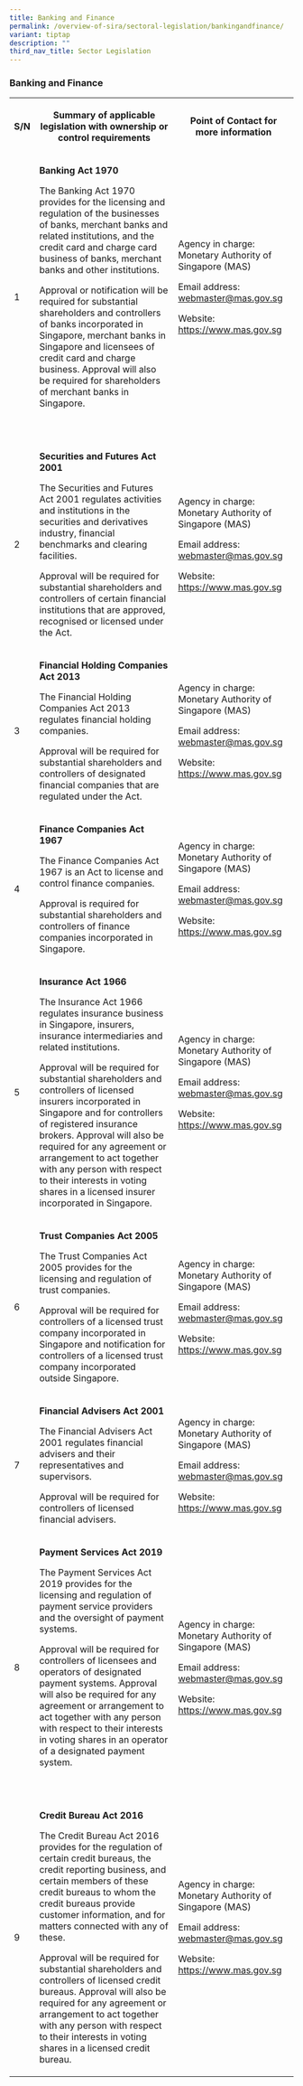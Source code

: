 ```yaml
---
title: Banking and Finance
permalink: /overview-of-sira/sectoral-legislation/bankingandfinance/
variant: tiptap
description: ""
third_nav_title: Sector Legislation
---
```

<h3><strong>Banking and Finance</strong></h3><table><tbody><tr><th rowspan="1" colspan="1"><p>S/N</p></th><th rowspan="1" colspan="1"><p>Summary of applicable legislation with ownership or control requirements</p></th><th rowspan="1" colspan="1"><p>Point of Contact for more information</p></th></tr><tr><td rowspan="1" colspan="1"><p>1</p></td><td rowspan="1" colspan="1"><p><strong>Banking Act 1970</strong></p><p></p><p>The Banking Act 1970 provides for the licensing and regulation of the businesses of banks, merchant banks and related institutions, and the credit card and charge card business of banks, merchant banks and other institutions.</p><p></p><p>Approval or notification will be required for substantial shareholders and controllers of banks incorporated in Singapore, merchant banks in Singapore and licensees of credit card and charge business. Approval will also be required for shareholders of merchant banks in Singapore.</p><p>&nbsp;</p></td><td rowspan="1" colspan="1"><p>Agency in charge: Monetary Authority of Singapore (MAS)</p><p>Email address: <a href="mailto:webmaster@mas.gov.sg" rel="noopener noreferrer nofollow" target="_blank">webmaster@mas.gov.sg</a></p><p>Website: <a href="https://www.mas.gov.sg/" rel="noopener noreferrer nofollow" target="_blank">https://www.mas.gov.sg</a></p><p>&nbsp;</p></td></tr><tr><td rowspan="1" colspan="1"><p>2</p></td><td rowspan="1" colspan="1"><p><strong>Securities and Futures Act 2001</strong></p><p></p><p>The Securities and Futures Act 2001 regulates activities and institutions in the securities and derivatives industry, financial benchmarks and clearing facilities.</p><p></p><p>Approval will be required for substantial shareholders and controllers of certain financial institutions that are approved, recognised or licensed under the Act.</p></td><td rowspan="1" colspan="1"><p>Agency in charge: Monetary Authority of Singapore (MAS)</p><p>Email address: <a href="mailto:webmaster@mas.gov.sg" rel="noopener noreferrer nofollow" target="_blank">webmaster@mas.gov.sg</a></p><p>Website: <a href="https://www.mas.gov.sg/" rel="noopener noreferrer nofollow" target="_blank">https://www.mas.gov.sg</a></p></td></tr><tr><td rowspan="1" colspan="1"><p>3</p></td><td rowspan="1" colspan="1"><p><strong>Financial Holding Companies Act 2013</strong></p><p></p><p>The Financial Holding Companies Act 2013 regulates financial holding companies.</p><p></p><p>Approval will be required for substantial shareholders and controllers of designated financial companies that are regulated under the Act.</p><p></p></td><td rowspan="1" colspan="1"><p>Agency in charge: Monetary Authority of Singapore (MAS)</p><p>Email address: <a href="mailto:webmaster@mas.gov.sg" rel="noopener noreferrer nofollow" target="_blank">webmaster@mas.gov.sg</a></p><p>Website: <a href="https://www.mas.gov.sg/" rel="noopener noreferrer nofollow" target="_blank">https://www.mas.gov.sg</a></p></td></tr><tr><td rowspan="1" colspan="1"><p>4</p></td><td rowspan="1" colspan="1"><p><strong>Finance Companies Act 1967</strong></p><p></p><p>The Finance Companies Act 1967 is an Act to license and control finance companies.</p><p></p><p>Approval is required for substantial shareholders and controllers of finance companies incorporated in Singapore.</p></td><td rowspan="1" colspan="1"><p>Agency in charge: Monetary Authority of Singapore (MAS)</p><p>Email address: <a href="mailto:webmaster@mas.gov.sg" rel="noopener noreferrer nofollow" target="_blank">webmaster@mas.gov.sg</a></p><p>Website: <a href="https://www.mas.gov.sg/" rel="noopener noreferrer nofollow" target="_blank">https://www.mas.gov.sg</a></p></td></tr><tr><td rowspan="1" colspan="1"><p>5</p></td><td rowspan="1" colspan="1"><p><strong>Insurance Act 1966</strong></p><p></p><p>The Insurance Act 1966 regulates insurance business in Singapore, insurers, insurance intermediaries and related institutions.</p><p></p><p>Approval will be required for substantial shareholders and controllers of licensed insurers incorporated in Singapore and for controllers of registered insurance brokers. Approval will also be required for any agreement or arrangement to act together with any person with respect to their interests in voting shares in a licensed insurer incorporated in Singapore.</p></td><td rowspan="1" colspan="1"><p>Agency in charge: Monetary Authority of Singapore (MAS)</p><p>Email address: <a href="mailto:webmaster@mas.gov.sg" rel="noopener noreferrer nofollow" target="_blank">webmaster@mas.gov.sg</a></p><p>Website: <a href="https://www.mas.gov.sg/" rel="noopener noreferrer nofollow" target="_blank">https://www.mas.gov.sg</a></p><p>&nbsp;</p></td></tr><tr><td rowspan="1" colspan="1"><p>6</p></td><td rowspan="1" colspan="1"><p><strong>Trust Companies Act 2005</strong></p><p></p><p>The Trust Companies Act 2005 provides for the licensing and regulation of trust companies.</p><p></p><p>Approval will be required for controllers of a licensed trust company incorporated in Singapore and notification for controllers of a licensed trust company incorporated outside Singapore.</p></td><td rowspan="1" colspan="1"><p>Agency in charge: Monetary Authority of Singapore (MAS)</p><p>Email address: <a href="mailto:webmaster@mas.gov.sg" rel="noopener noreferrer nofollow" target="_blank">webmaster@mas.gov.sg</a></p><p>Website: <a href="https://www.mas.gov.sg/" rel="noopener noreferrer nofollow" target="_blank">https://www.mas.gov.sg</a></p></td></tr><tr><td rowspan="1" colspan="1"><p>7</p></td><td rowspan="1" colspan="1"><p><strong>Financial Advisers Act 2001</strong></p><p></p><p>The Financial Advisers Act 2001 regulates financial advisers and their representatives and supervisors.</p><p></p><p>Approval will be required for controllers of licensed financial advisers.</p></td><td rowspan="1" colspan="1"><p>Agency in charge: Monetary Authority of Singapore (MAS)</p><p>Email address: <a href="mailto:webmaster@mas.gov.sg" rel="noopener noreferrer nofollow" target="_blank">webmaster@mas.gov.sg</a></p><p>Website: <a href="https://www.mas.gov.sg/" rel="noopener noreferrer nofollow" target="_blank">https://www.mas.gov.sg</a></p></td></tr><tr><td rowspan="1" colspan="1"><p>8</p></td><td rowspan="1" colspan="1"><p><strong>Payment Services Act 2019</strong></p><p></p><p>The Payment Services Act 2019<em> </em>provides for the licensing and regulation of payment service providers and the oversight of payment systems.</p><p></p><p>Approval will be required for controllers of licensees and operators of designated payment systems. Approval will also be required for any agreement or arrangement to act together with any person with respect to their interests in voting shares in an operator of a designated payment system.</p><p>&nbsp;</p></td><td rowspan="1" colspan="1"><p>Agency in charge: Monetary Authority of Singapore (MAS)</p><p>Email address: <a href="mailto:webmaster@mas.gov.sg" rel="noopener noreferrer nofollow" target="_blank">webmaster@mas.gov.sg</a></p><p>Website: <a href="https://www.mas.gov.sg/" rel="noopener noreferrer nofollow" target="_blank">https://www.mas.gov.sg</a></p></td></tr><tr><td rowspan="1" colspan="1"><p>9</p></td><td rowspan="1" colspan="1"><p><strong>Credit Bureau Act 2016</strong></p><p></p><p>The Credit Bureau Act 2016 provides for the regulation of certain credit bureaus, the credit reporting business, and certain members of these credit bureaus to whom the credit bureaus provide customer information, and for matters connected with any of these.</p><p></p><p>Approval will be required for substantial shareholders and controllers of licensed credit bureaus. Approval will also be required for any agreement or arrangement to act together with any person with respect to their interests in voting shares in a licensed credit bureau.</p></td><td rowspan="1" colspan="1"><p>Agency in charge: Monetary Authority of Singapore (MAS)</p><p>Email address: <a href="mailto:webmaster@mas.gov.sg" rel="noopener noreferrer nofollow" target="_blank">webmaster@mas.gov.sg</a></p><p>Website: <a href="https://www.mas.gov.sg/" rel="noopener noreferrer nofollow" target="_blank">https://www.mas.gov.sg</a></p><p>&nbsp;</p></td></tr></tbody></table><p></p>